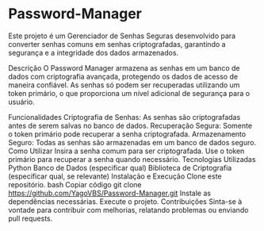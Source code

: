# Password-Manager

Este projeto é um Gerenciador de Senhas Seguras desenvolvido para converter senhas comuns em senhas criptografadas, garantindo a segurança e a integridade dos dados armazenados.

Descrição
O Password Manager armazena as senhas em um banco de dados com criptografia avançada, protegendo os dados de acesso de maneira confiável. As senhas só podem ser recuperadas utilizando um token primário, o que proporciona um nível adicional de segurança para o usuário.

Funcionalidades
Criptografia de Senhas: As senhas são criptografadas antes de serem salvas no banco de dados.
Recuperação Segura: Somente o token primário pode recuperar a senha criptografada.
Armazenamento Seguro: Todas as senhas são armazenadas em um banco de dados seguro.
Como Utilizar
Insira a senha comum para ser criptografada.
Use o token primário para recuperar a senha quando necessário.
Tecnologias Utilizadas
Python
Banco de Dados (especificar qual)
Biblioteca de Criptografia (especificar qual, se relevante)
Instalação e Execução
Clone este repositório.
bash
Copiar código
git clone https://github.com/YagoVBS/Password-Manager.git
Instale as dependências necessárias.
Execute o projeto.
Contribuições
Sinta-se à vontade para contribuir com melhorias, relatando problemas ou enviando pull requests.
